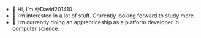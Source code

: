 - 👋 Hi, I’m @David201410
- 👀 I’m interested in a lot of stuff. Crurently looking forward to study more.
- 🌱 I’m currently doing an apprenticeship as a platform developer in computer science. 
